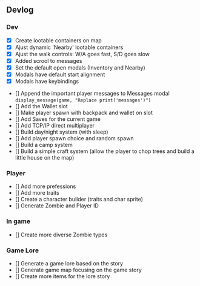 ## Devlog

### Dev
- [x] Create lootable containers on map
- [x] Ajust dynamic 'Nearby' lootable containers
- [x] Ajust the walk controls: W/A goes fast, S/D goes slow
- [x] Added scrool to messages
- [x] Set the default open modals (Inventory and Nearby)
- [x] Modals have default start alignment
- [x] Modals have keybindings
- [] Append the important player messages to Messages modal ```display_message(game, "Replace print('messages')")```
- [] Add the Wallet slot
- [] Make player spawn with backpack and wallet on slot
- [] Add Saves for the current game
- [] Add TCP/IP direct multiplayer
- [] Build day/night system (with sleep)
- [] Add player spawn choice and random spawn
- [] Build a camp system
- [] Build a simple craft system (allow the player to chop trees and build a little house on the map)

### Player
- [] Add more prefessions
- [] Add more traits
- [] Create a character builder (traits and char sprite)
- [] Generate Zombie and Player ID

### In game
- [] Create more diverse Zombie types

### Game Lore
- [] Generate a game lore based on the story
- [] Generate game map focusing on the game story
- [] Create more items for the lore story
